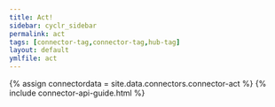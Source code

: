 ```yaml
---
title: Act!
sidebar: cyclr_sidebar
permalink: act
tags: [connector-tag,connector-tag,hub-tag]
layout: default
ymlfile: act
---
```

{% assign connectordata = site.data.connectors.connector-act %}
{% include connector-api-guide.html %}	
